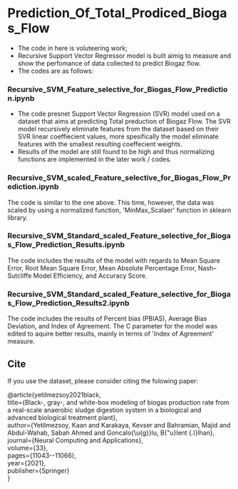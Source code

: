 # Prediction_Of_Total_Prodiced_Biogas_Flow
* The code in here is voluteering work; 
* Recursive Support Vector Regressor model is built aimig to measure and show the perfomance of data collected to predict Biogaz flow.
* The codes are as follows:
### Recursive_SVM_Feature_selective_for_Biogas_Flow_Prediction.ipynb
* The code presnet Support Vector Regression (SVR) model used on a dataset that aims at predicting Total preduction of Biogaz Flow. The SVR model recursively eliminate features from the dataset based on their SVR linear coeffiecient values, more spesifically the model eliminate features with the smallest resulting coeffecient weights.
* Results of the model are still found to be high and thus normalizing functions are implemented in the later work / codes.

### Recursive_SVM_scaled_Feature_selective_for_Biogas_Flow_Prediction.ipynb
The code is similar to the one above. This time, however, the data was scaled by using a normalized function, 'MinMax_Scalaer' function in sklearn library.

### Recursive_SVM_Standard_scaled_Feature_selective_for_Biogas_Flow_Prediction_Results.ipynb
The code includes the results of the model with regards to Mean Square Error, Root Mean Square Error, Mean Absolute Percentage Error, Nash–Sutcliffe Model Efficiency, and Accuracy Score.

### Recursive_SVM_Standard_scaled_Feature_selective_for_Biogas_Flow_Prediction_Results2.ipynb
The code includes the results of Percent bias (PBIAS), Average Bias Deviation, and Index of Agreement. The C parameter for the model was edited to aquire better results, mainly in terms of 'Index of Agreement' measure.

## Cite
If you use the dataset, please consider citing the folowing paper:

@article{yetilmezsoy2021black, <br>
  title={Black-, gray-, and white-box modeling of biogas production rate from a real-scale anaerobic sludge digestion system in a biological and advanced biological treatment plant},<br>
  author={Yetilmezsoy, Kaan and Karakaya, Kevser and Bahramian, Majid and Abdul-Wahab, Sabah Ahmed and Goncalo{\u{g}}lu, B{\"u}lent {\.I}lhan},
  journal={Neural Computing and Applications},<br>
  volume={33},<br>
  pages={11043--11066},<br>
  year={2021},<br>
  publisher={Springer}<br>
}<br>
